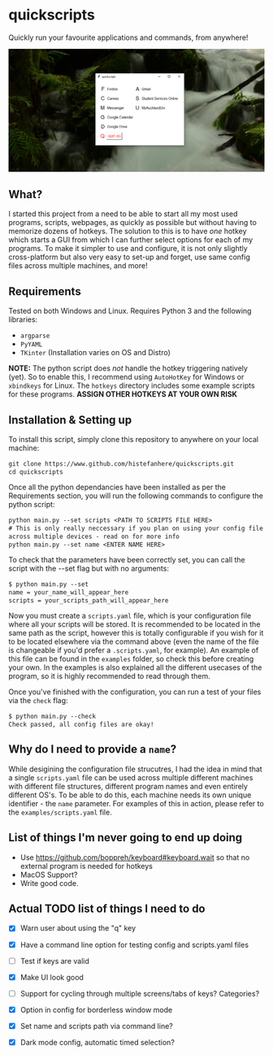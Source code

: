 # quickscripts
Quickly run your favourite applications and commands, from anywhere!

![Absolutely Awesome Screenshot](screenshot.png)

## What?
I started this project from a need to be able to start all my most used programs, scripts, webpages, as quickly as possible but without having to memorize dozens of hotkeys.
The solution to this is to have _one_ hotkey which starts a GUI from which I can further select options for each of my programs. To make it simpler to use and configure, it is not only slightly cross-platform but also very easy to set-up and forget, use same config files across multiple machines, and more!

## Requirements
Tested on both Windows and Linux. Requires Python 3 and the following libraries:
- `argparse`
- `PyYAML`
- `TKinter` (Installation varies on OS and Distro)

**NOTE:** The python script does _not_ handle the hotkey triggering natively (yet). So to enable this, I recommend using `AutoHotKey` for Windows or `xbindkeys` for Linux. The `hotkeys` directory includes some example scripts for these programs. **ASSIGN OTHER HOTKEYS AT YOUR OWN RISK**

## Installation & Setting up
To install this script, simply clone this repository to anywhere on your local machine:
```
git clone https://www.github.com/histefanhere/quickscripts.git
cd quickscripts
```
Once all the python dependancies have been installed as per the Requirements section, you will run the following commands to configure the python script:
```
python main.py --set scripts <PATH TO SCRIPTS FILE HERE>
# This is only really neccessary if you plan on using your config file across multiple devices - read on for more info
python main.py --set name <ENTER NAME HERE>
```

To check that the parameters have been correctly set, you can call the script with the --set flag but with no arguments:
```
$ python main.py --set
name = your_name_will_appear_here
scripts = your_scripts_path_will_appear_here
```
Now you must create a `scripts.yaml` file, which is your configuration file where all your scripts will be stored. It is recommended to be located in the same path as the script, however this is totally configurable if you wish for it to be located elsewhere via the command above (even the name of the file is changeable if you'd prefer a `.scripts.yaml`, for example). An example of this file can be found in the `examples` folder, so check this before creating your own. In the examples is also explained all the different usecases of the program, so it is highly recommended to read through them.

Once you've finished with the configuration, you can run a test of your files via the `check` flag:
```
$ python main.py --check
Check passed, all config files are okay!
```

## Why do I need to provide a `name`?
While desigining the configuration file strucutres, I had the idea in mind that a single `scripts.yaml` file can be used across multiple different machines with different file structures, different program names and even entirely different OS's.
To be able to do this, each machine needs its own unique identifier - the `name` parameter. For examples of this in action, please refer to the `examples/scripts.yaml` file.

## List of things I'm never going to end up doing
- Use https://github.com/boppreh/keyboard#keyboard.wait so that no external program is needed for hotkeys
- MacOS Support?
- Write good code.

## Actual TODO list of things I need to do
- [X] Warn user about using the "q" key
- [X] Have a command line option for testing config and scripts.yaml files
- [ ] Test if keys are valid
- [X] Make UI look good
- [ ] Support for cycling through multiple screens/tabs of keys? Categories?
- [X] Option in config for borderless window mode
- [X] Set name and scripts path via command line?
- [X] Dark mode config, automatic timed selection?

